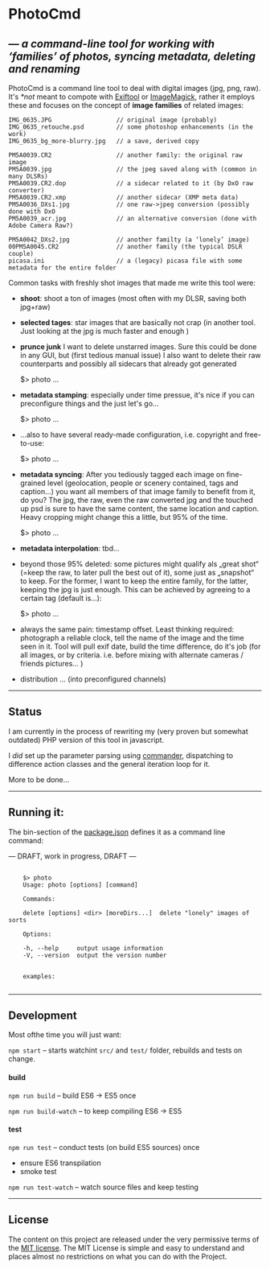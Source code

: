 # PhotoCmd

## — _a command-line tool for working with ‘families’ of photos, syncing metadata, deleting and renaming_

PhotoCmd is a command line tool to deal with digital images (jpg, png, raw). It's _*not_ meant to compote with [Exiftool](http://owl.phy.queensu.ca/~phil/exiftool/) or [ImageMagick](https://www.imagemagick.org/script/index.php), rather it employs these and focuses on the concept of **image families** of related images:

	IMG_0635.JPG                  // original image (probably)
	IMG_0635_retouche.psd         // some photoshop enhancements (in the work)
	IMG_0635_bg_more-blurry.jpg   // a save, derived copy

	PM5A0039.CR2                  // another family: the original raw image
	PM5A0039.jpg                  // the jpeg saved along with (common in many DLSRs)
	PM5A0039.CR2.dop              // a sidecar related to it (by DxO raw converter)
	PM5A0039.CR2.xmp              // another sidecar (XMP meta data)
	PM5A0036_DXs1.jpg             // one raw->jpeg conversion (possibly done with DxO
	PM5A0039_acr.jpg              // an alternative conversion (done with Adobe Camera Raw?)

    PM5A0042_DXs2.jpg             // another familty (a ‘lonely’ image)
    00PM5A0045.CR2                // another family (the typical DSLR couple)
	picasa.ini                    // a (legacy) picasa file with some metadata for the entire folder


Common tasks with freshly shot images that made me write this tool were:

* **shoot**: shoot a ton of images (most often with my DLSR, saving both jpg+raw)
* **selected tages**: star images that are basically not crap (in another tool. Just looking at the jpg is much faster and enough )

* **prunce junk** I want to delete unstarred images. Sure this could be done in any GUI, but (first tedious manual issue) I also want to delete their raw counterparts and possibly all sidecars that already got generated

    $> photo ...

* **metadata stamping**: especially under time pressue, it's nice if you can preconfigure things and the just let's go...

    $> photo ...

* ...also to have several ready-made configuration, i.e. copyright and free-to-use:

    $> photo ...

* **metadata syncing**: After you tediously tagged each image on fine-grained level (geolocation, people or scenery contained, tags and caption...) you want all members of that image family to benefit from it, do you? The jpg, the raw, even the raw converted jpg and the touched up psd is sure to have the same content, the same location and caption. Heavy cropping might change this a little, but 95% of the time.

    $> photo ...

* **metadata interpolation**: tbd...


* beyond those 95% deleted: some pictures might qualify als „great shot“ (=keep the raw, to later pull the best out of it), some just as „snapshot“ to keep. For the former, I want to keep the entire family, for the latter, keeping the jpg is just enough. This can be achieved by agreeing to a certain tag (default is...):

    $> photo ...

* always the same pain: timestamp offset. Least thinking required: photograph a reliable clock, tell the name of the image and the time seen in it. Tool will pull exif date, build the time difference, do it's job (for all images, or by criteria. i.e. before mixing with alternate cameras / friends pictures... )


* distribution ... (into preconfigured channels)

----
## Status

I am currently in the process of rewriting my (very proven but somewhat outdated) PHP version of this tool in javascript.

I _did_ set up the parameter parsing using [commander](https://github.com/tj/commander.js), dispatching to difference action classes and the general iteration loop for it.

More to be done...

----
## Running it:

The bin-section of the [package.json](package.json) defines it as a command line command:

— DRAFT, work in progress, DRAFT —

```

	$> photo
	Usage: photo [options] [command]

	Commands:

	delete [options] <dir> [moreDirs...]  delete "lonely" images of sorts

	Options:

	-h, --help     output usage information
	-V, --version  output the version number


	examples:
	
```

----
## Development

Most ofthe time you will just want:

`npm start` – starts watchint `src/` and `test/` folder, rebuilds and tests on change.


#### build

`npm run build` – build ES6 → ES5 once

`npm run build-watch` – to keep compiling ES6 → ES5

#### test

`npm run test` – conduct tests (on build ES5 sources) once
* ensure ES6 transpilation
* smoke test

`npm run test-watch` – watch source files and keep testing


----
## License

The content on this project are released under the very permissive terms of the [MIT license](LICENSE). The MIT License is simple and easy to understand and places almost no restrictions on what you can do with the Project.
